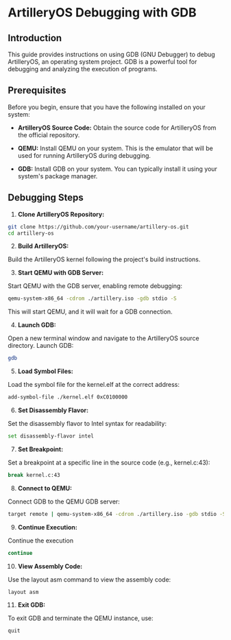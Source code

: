 # ArtilleryOS Debugging with GDB

## Introduction

This guide provides instructions on using GDB (GNU Debugger) to debug ArtilleryOS, an operating system project. GDB is a powerful tool for debugging and analyzing the execution of programs.

## Prerequisites

Before you begin, ensure that you have the following installed on your system:

- **ArtilleryOS Source Code:** Obtain the source code for ArtilleryOS from the official repository.

- **QEMU:** Install QEMU on your system. This is the emulator that will be used for running ArtilleryOS during debugging.

- **GDB:** Install GDB on your system. You can typically install it using your system's package manager.

## Debugging Steps

1. **Clone ArtilleryOS Repository:**

```bash
git clone https://github.com/your-username/artillery-os.git
cd artillery-os
```

2. **Build ArtilleryOS:**

Build the ArtilleryOS kernel following the project's build instructions.

3. **Start QEMU with GDB Server:**

Start QEMU with the GDB server, enabling remote debugging:

```bash
qemu-system-x86_64 -cdrom ./artillery.iso -gdb stdio -S
```
This will start QEMU, and it will wait for a GDB connection.

4.  **Launch GDB:**

Open a new terminal window and navigate to the ArtilleryOS source directory. Launch GDB:

```bash
gdb
```

5. **Load Symbol Files:**

Load the symbol file for the kernel.elf at the correct address:

```bash
add-symbol-file ./kernel.elf 0xC0100000
```

6. **Set Disassembly Flavor:**

Set the disassembly flavor to Intel syntax for readability:

```bash
set disassembly-flavor intel
```

7. **Set Breakpoint:**

Set a breakpoint at a specific line in the source code (e.g., kernel.c:43):

```bash
break kernel.c:43
```

8. **Connect to QEMU:**

Connect GDB to the QEMU GDB server:

```bash
target remote | qemu-system-x86_64 -cdrom ./artillery.iso -gdb stdio -S
```

9. **Continue Execution:**

Continue the execution

```bash
continue
```

10. **View Assembly Code:**

Use the layout asm command to view the assembly code:

```bash
layout asm

```

11. **Exit GDB:**

To exit GDB and terminate the QEMU instance, use:

```bash
quit
```

